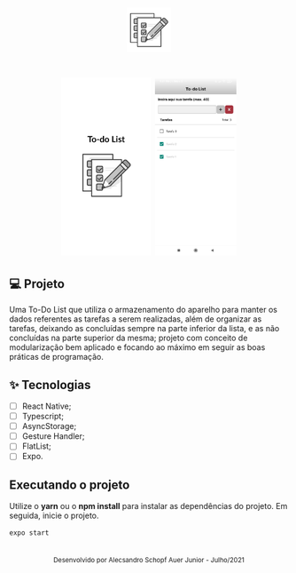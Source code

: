 ﻿<h1 align="center">
  <img height="80" title="App icon" src="./assets/icon.png" />
</h1>

<h1 align="center">
  <img height="320" title="Splah" src=".github/Splash.jpg" />
  <img height="320" title="List" src=".github/List.jpg" />
</h1>



## 💻 Projeto
Uma To-Do List que utiliza o armazenamento do aparelho para manter os dados referentes as tarefas a serem realizadas, além de organizar as tarefas, deixando as concluídas sempre na parte inferior da lista, e as não concluídas na parte superior da mesma; projeto com conceito de modularização bem aplicado e focando ao máximo em seguir as boas práticas de programação.

## ✨ Tecnologias
-   [ ] React Native;
-   [ ] Typescript;
-   [ ] AsyncStorage;
-   [ ] Gesture Handler;
-   [ ] FlatList;
-   [ ] Expo.

## Executando o projeto

Utilize o **yarn** ou o **npm install** para instalar as dependências do projeto.
Em seguida, inicie o projeto.

```cl
expo start
```
<br />
<div align="center">
  <small>Desenvolvido por Alecsandro Schopf Auer Junior - Julho/2021</small>
</div>

